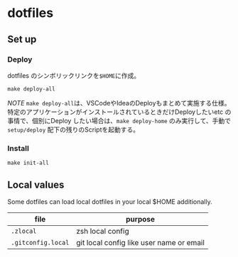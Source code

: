 # dotfiles

## Set up

### Deploy

dotfiles のシンボリックリンクを`$HOME`に作成。

```
make deploy-all
```

_NOTE_ `make deploy-all`は、VSCodeやIdeaのDeployもまとめて実施する仕様。 特定のアプリケーションがインストールされているときだけDeployしたいetc の事情で、個別にDeploy したい場合は、`make deploy-home` のみ実行して、手動で `setup/deploy` 配下の残りのScriptを起動する。

### Install

```
make init-all
```

## Local values

Some dotfiles can load local dotfiles in your local $HOME additionally.

| file               | purpose                                  |
| ------------------ | ---------------------------------------- |
| `.zlocal`          | zsh local config                         |
| `.gitconfig.local` | git local config like user name or email |

